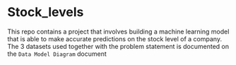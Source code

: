 # Stock_levels
This repo contains a project that involves building a machine learning model that is able to make accurate predictions on the stock level of a company. The 3 datasets used together with the problem statement is documented on the `Data Model Diagram` document
